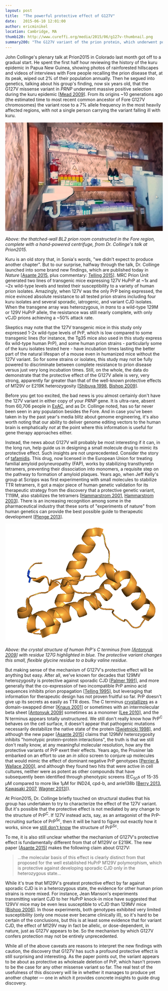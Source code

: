 ```yaml
---
layout: post
title:  "The powerful protective effect of G127V"
date:   2015-06-10 12:01:00
author: ericminikel
location: Cambridge, MA
thumb120: http://www.cureffi.org/media/2015/06/g127v-thumbnail.png
summary200: "The G127V variant of the prion protein, which underwent positive selection during the kuru epidemic, appears to confer almost total resistance to prion disease in transgenic mice."
---
```


John Collinge's plenary talk at Prion2015 in Colorado last month got off to a gradual start. He spent the first half hour reviewing the history of the kuru epidemic in Papua New Guinea, showing photos of rainforested hillscapes and videos of interviews with Fore people recalling the prion disease that, at its peak, wiped out 2% of their population annually. Then he segued into genetics, talking about his group's finding, now six years old, that the G127V missense variant in *PRNP* underwent massive positive selection during the kuru epidemic [[Mead 2009]]. From its origins ~10 generations ago (the estimated time to most recent common ancestor of Fore G127V chromosomes) the variant rose to a 7% allele frequency in the most heavily affected regions, with not a single person carrying the variant falling ill with kuru.

![](/media/2015/06/bl2-room-in-fore-region.png)

*Above: the thatched-wall BL2 prion room constructed in the Fore region, complete with a hand-powered centrifuge, from Dr. Collinge's talk at Prion2015.*

Kuru is an old story that, in Sonia's words, "we didn't expect to produce another chapter". But to our surprise, halfway through the talk, Dr. Collinge launched into some brand new findings, which are published today in *Nature* [[Asante 2015], plus commentary: [Telling 2015]]. MRC Prion Unit generated two lines of transgenic mice expressing 127V HuPrP at ~1x and ~2x wild-type levels and tested their susceptibility to a variety of human prion isolates. Amazingly, when 127V was the only PrP being expressed, the mice evinced absolute resistance to all tested prion strains including four kuru isolates and several sporadic, iatrogenic, and variant CJD isolates. When the transgene array was heterozygous, in *trans* to a wild-type 129M or 129V HuPrP allele, the resistance was still nearly complete, with only vCJD prions achieving a ~50% attack rate.

Skeptics may note that the 127V transgenic mice in this study only expressed 1-2x wild-type levels of PrP, which is low compared to some transgenic lines (for instance, the Tg35 mice also used in this study express 6x wild-type human PrP), and some human prion strains - particularly some of the kuru isolates tested here - have incubation times lasting the better part of the natural lifespan of a mouse even in humanized mice without the 127V variant. So for some strains or isolates, this study may not be fully powered to discriminate between complete resistance to prion disease versus just very long incubation times. Still, on the whole, the data do demonstrate that the protective effect of the G127V allele is very, very strong, apparently far greater than that of the well-known protective effects of M129V or E219K heterozygosity [[Shibuya 1998], [Bishop 2009]].

Before you get too excited, the bad news is you almost certainly don't have the 127V variant in either copy of your *PRNP* gene. It is ultra-rare, absent from 60,706 people in [ExAC](http://exac.broadinstitute.org/gene/ENSG00000171867), and as Dr. Collinge noted, has so far never been seen in any population besides the Fore. And in case you've been taken in by the past year's media blitz about genome engineering, it's also worth noting that our ability to deliver genome editing vectors to the human brain is emphatically *not* at the point where this information is useful for gene therapy approaches either.

Instead, the news about G127V will probably be most interesting if it can, in the long run, help guide us in designing a small molecule drug to mimic its protective effect. Such insights are not unprecedented. Consider the story of [tafamidis](/2012/08/03/how-tafamidis-was-born/). This drug, now licensed in the European Union for treating familial amyloid polyneuropathy (FAP), works by stabilizing transthyretin tetramers, preventing their dissociation into monomers, a requisite step on the pathway to formation of amyloid plaques. Years ago, when Jeff Kelly's group at Scripps was first experimenting with small molecules to stabilize TTR tetramers, it got a major piece of human genetic validation for its therapeutic strategy from the discovery that a protective genetic variant, T119M, also stabilizes the tetramers [[Hammarstrom 2001], [Hammarstrom 2003]]. There is an increasing recognition among some in the pharmaceutical industry that these sorts of "experiments of nature" from human genetics can provide the best possible guide to therapeutic development [[Plenge 2013]].

![](/media/2015/06/2w9e-with-127g-highlighted.png)

*Above: the crystal structure of human PrP's C terminus from [[Antonyuk 2009]] with residue 127G highlighted in blue. The protective variant changes this small, flexible glycine residue to a bulky valine residue.*

But making sense of the mechanism of G127V's protective effect will be anything but easy. After all, we've known for decades that 129MV heterozygosity is protective against sporadic CJD [[Palmer 1991]], and more generally that the co-expression of two incompatible PrP amino acid sequences inhibits prion propagation [[Telling 1995]], but leveraging that information for therapeutic design has not proven fruitful so far. PrP doesn't give up its secrets as easily as TTR does. The C terminus [crystallizes](/2014/12/21/structures-of-prpc/) as a domain-swapped dimer [[Knaus 2001]] or sometimes with an intermolecular beta sheet [[Antonyuk 2009]] sometimes as a monomer [[Lee 2010]], and the N terminus appears totally unstructured. We still don't really know how PrP<sup>C</sup> behaves on the cell surface, it doesn't appear that pathogenic mutations necessarily destabilize the native state of the protein [[Swietnicki 1998]], and although the new paper [[Asante 2015]] claims that 129MV heterozygosity inhibits "homotypic protein–protein interactions", the truth is that we still don't really know, at any meaningful molecular resolution, how any the protective variants of PrP exert their effects. Years ago, the Prusiner lab embarked on an effort to use an *in silico* screen to conjure up molecules that would mimic the effect of dominant negative PrP genotypes [[Perrier & Wallace 2000]], and although they found two hits that were active in cell cultures, neither were as potent as other compounds that have subsequently been identified through phenotypic screens (EC<sub>50</sub>s of 15-35 &mu;M compared to more like 1&mu;M for IND24, cpd-b, and anle138b [[Berry 2013], [Kawasaki 2007], [Wagner 2013]]).

At Prion2015, Dr. Collinge briefly touched on structural studies that his group has undertaken to try to characterize the effect of the 127V variant. But it's possible that the protective effect is not mediated by any change to the structure of PrP<sup>C</sup>. If 127V instead acts, say, as an antagonist of the PrP-recruiting surface of PrP<sup>Sc</sup>, then it will be hard to figure out exactly how it works, since we [still don't know](/2015/01/22/the-quest-for-the-structure-of-prpsc/) the structure of PrP<sup>Sc</sup>.

To me, it is also still unclear whether the mechanism of G127V's protective effect is fundamentally different from that of M129V or E219K. The new paper [[Asante 2015]] makes the following claim about G127V:

> ...the molecular basis of this effect is clearly distinct from that proposed for the well established HuPrP M129V polymorphism, which is protective against developing sporadic CJD only in the heterozygous state...

While it's true that M129V's greatest protective effect by far against sporadic CJD is in a heterozygous state, the evidence for other human prion strains is more mixed. For instance, Jean Manson's experiments transmitting variant CJD to her HuPrP knock-in mice have suggested that 129VV mice may be even less susceptible to vCJD than 129MV mice [[Bishop 2006]]. In those experiments, both genotypes exhibited very limited susceptibility (only one mouse ever became clinically ill), so it's hard to be certain of the conclusions, but this is at least some evidence that for variant CJD, the effect of M129V may in fact be allelic, or dose-dependent, in nature, just as G127V appears to be. So the mechanism by which G127V confers protection may not be entirely unprecedented.

While all of the above caveats are reasons to interpret the new findings with caution, the discovery that G127V has such a profound protective effect is still surprising and interesting. As the paper points out, the variant appears to be about as protective as wholesale deletion of PrP, which hasn't proven to be the case for any other missense variant so far. The real test of the usefulness of this discovery will lie in whether it manages to produce yet another chapter &mdash; one in which it provides concrete insights to guide drug discovery.

[Asante 2015]: http://www.nature.com/nature/journal/vaop/ncurrent/full/nature14510.html "Emmanuel A. Asante, Michelle Smidak, Andrew Grimshaw, Richard Houghton, Andrew Tomlinson, Asif Jeelani, Tatiana Jakubcova, Shyma Hamdan, Angela Richard-Londt, Jacqueline M. Linehan, Sebastian Brandner, Michael Alpers, Jerome Whitfield, Simon Mead, Jonathan D. F. Wadsworth & John Collinge. A naturally occurring variant of the human prion protein completely prevents prion disease. Nature (2015) doi:10.1038/nature14510"

[Mead 2009]: http://www.ncbi.nlm.nih.gov/pubmed/19923577 "Mead S, Whitfield J, Poulter M, Shah P, Uphill J, Campbell T, Al-Dujaily H, Hummerich H, Beck J, Mein CA, Verzilli C, Whittaker J, Alpers MP, Collinge J. A novel protective prion protein variant that colocalizes with kuru exposure. N Engl J Med. 2009 Nov 19;361(21):2056-65. doi: 10.1056/NEJMoa0809716. PubMed PMID: 19923577."

[Shibuya 1998]: http://www.ncbi.nlm.nih.gov/pubmed/9629853 "Shibuya S, Higuchi J, Shin RW, Tateishi J, Kitamoto T. Codon 219 Lys allele of PRNP is not found in sporadic Creutzfeldt-Jakob disease. Ann Neurol. 1998 Jun;43(6):826-8. PubMed PMID: 9629853."

[Bishop 2009]: http://www.ncbi.nlm.nih.gov/pubmed/20035629 "Bishop MT, Pennington C, Heath CA, Will RG, Knight RS. PRNP variation in UK sporadic and variant Creutzfeldt Jakob disease highlights genetic risk factors and a novel non-synonymous polymorphism. BMC Med Genet. 2009 Dec 26;10:146. doi:  10.1186/1471-2350-10-146. PubMed PMID: 20035629; PubMed Central PMCID: PMC2806268."

[Hammarstrom 2001]: http://www.ncbi.nlm.nih.gov/pubmed/11577236 "Hammarström P, Schneider F, Kelly JW. Trans-suppression of misfolding in an amyloid disease. Science. 2001 Sep 28;293(5539):2459-62. PubMed PMID: 11577236."

[Hammarstrom 2003]: http://www.ncbi.nlm.nih.gov/pubmed/12560553 "Hammarström P, Wiseman RL, Powers ET, Kelly JW. Prevention of transthyretin amyloid disease by changing protein misfolding energetics. Science. 2003 Jan 31;299(5607):713-6. PubMed PMID: 12560553."

[Plenge 2013]: http://www.ncbi.nlm.nih.gov/pubmed/23868113 "Plenge RM, Scolnick EM, Altshuler D. Validating therapeutic targets through human genetics. Nat Rev Drug Discov. 2013 Aug;12(8):581-94. doi: 10.1038/nrd4051. Epub 2013 Jul 19. Review. PubMed PMID: 23868113."

[Palmer 1991]: http://www.ncbi.nlm.nih.gov/pubmed/1677164 "Palmer MS, Dryden AJ, Hughes JT, Collinge J. Homozygous prion protein genotype predisposes to sporadic Creutzfeldt-Jakob disease. Nature. 1991 Jul 25;352(6333):340-2. Erratum in: Nature 1991 Aug 8;352(6335):547. PubMed PMID: 1677164."

[Telling 1995]: http://www.ncbi.nlm.nih.gov/pubmed/7553876 "Telling GC, Scott M, Mastrianni J, Gabizon R, Torchia M, Cohen FE, DeArmond SJ, Prusiner SB. Prion propagation in mice expressing human and chimeric PrP transgenes implicates the interaction of cellular PrP with another protein. Cell. 1995 Oct 6;83(1):79-90. PubMed PMID: 7553876."

[Knaus 2001]: http://www.ncbi.nlm.nih.gov/pubmed/11524679 "Knaus KJ, Morillas M, Swietnicki W, Malone M, Surewicz WK, Yee VC. Crystal structure of the human prion protein reveals a mechanism for oligomerization. Nat Struct Biol. 2001 Sep;8(9):770-4. PubMed PMID: 11524679."

[Lee 2010]: http://www.ncbi.nlm.nih.gov/pubmed/19927125 "Lee S, Antony L, Hartmann R, Knaus KJ, Surewicz K, Surewicz WK, Yee VC. Conformational diversity in prion protein variants influences intermolecular beta-sheet formation. EMBO J. 2010 Jan 6;29(1):251-62. doi: 10.1038/emboj.2009.333. Epub 2009 Nov 19. PubMed PMID: 19927125; PubMed Central PMCID: PMC2808380."

[Antonyuk 2009]: http://www.ncbi.nlm.nih.gov/pubmed/19204296 "Antonyuk SV, Trevitt CR, Strange RW, Jackson GS, Sangar D, Batchelor M, Cooper S, Fraser C, Jones S, Georgiou T, Khalili-Shirazi A, Clarke AR, Hasnain SS, Collinge J. Crystal structure of human prion protein bound to a therapeutic antibody. Proc Natl Acad Sci U S A. 2009 Feb 24;106(8):2554-8. doi: 10.1073/pnas.0809170106. Epub 2009 Feb 9. PubMed PMID: 19204296; PubMed Central PMCID: PMC2637903."

[Swietnicki 1998]: http://www.ncbi.nlm.nih.gov/pubmed/9813003 "Swietnicki W, Petersen RB, Gambetti P, Surewicz WK. Familial mutations and the thermodynamic stability of the recombinant human prion protein. J Biol Chem. 1998 Nov 20;273(47):31048-52. PubMed PMID: 9813003."

[Perrier & Wallace 2000]: http://www.ncbi.nlm.nih.gov/pubmed/10823951 "Perrier V, Wallace AC, Kaneko K, Safar J, Prusiner SB, Cohen FE. Mimicking dominant negative inhibition of prion replication through structure-based drug design. Proc Natl Acad Sci U S A. 2000 May 23;97(11):6073-8. PubMed PMID: 10823951; PubMed Central PMCID: PMC18560."

[Berry 2013]: http://www.ncbi.nlm.nih.gov/pubmed/24128760 "Berry DB, Lu D, Geva M, Watts JC, Bhardwaj S, Oehler A, Renslo AR, DeArmond SJ, Prusiner SB, Giles K. Drug resistance confounding prion therapeutics. Proc Natl Acad Sci U S A. 2013 Oct 29;110(44):E4160-9. doi: 10.1073/pnas.1317164110. Epub 2013 Oct 15. PubMed PMID: 24128760; PubMed Central PMCID: PMC3816483."

[Kawasaki 2007]: http://www.ncbi.nlm.nih.gov/pubmed/17881452 "Kawasaki Y, Kawagoe K, Chen CJ, Teruya K, Sakasegawa Y, Doh-ura K. Orally administered amyloidophilic compound is effective in prolonging the incubation periods of animals cerebrally infected with prion diseases in a prion strain-dependent manner. J Virol. 2007 Dec;81(23):12889-98. Epub 2007 Sep 19. PubMed PMID: 17881452; PubMed Central PMCID: PMC2169081."

[Wagner 2013]: http://www.ncbi.nlm.nih.gov/pubmed/23604588 "Wagner J, Ryazanov S, Leonov A, Levin J, Shi S, Schmidt F, Prix C, Pan-Montojo F, Bertsch U, Mitteregger-Kretzschmar G, Geissen M, Eiden M, Leidel F, Hirschberger T, Deeg AA, Krauth JJ, Zinth W, Tavan P, Pilger J, Zweckstetter M, Frank T, Bähr M, Weishaupt JH, Uhr M, Urlaub H, Teichmann U, Samwer M, Bötzel K,  Groschup M, Kretzschmar H, Griesinger C, Giese A. Anle138b: a novel oligomer modulator for disease-modifying therapy of neurodegenerative diseases such as prion and Parkinson's disease. Acta Neuropathol. 2013 Jun;125(6):795-813. doi: 10.1007/s00401-013-1114-9. Epub 2013 Apr 19. PubMed PMID: 23604588; PubMed Central PMCID: PMC3661926."

[Bishop 2006]: http://www.ncbi.nlm.nih.gov/pubmed/16632309 "Bishop MT, Hart P, Aitchison L, Baybutt HN, Plinston C, Thomson V, Tuzi NL, Head MW, Ironside JW, Will RG, Manson JC. Predicting susceptibility and incubation time of human-to-human transmission of vCJD. Lancet Neurol. 2006 May;5(5):393-8. PubMed PMID: 16632309."

[Antonyuk 2009]: http://www.ncbi.nlm.nih.gov/pubmed/19204296 "Antonyuk SV, Trevitt CR, Strange RW, Jackson GS, Sangar D, Batchelor M, Cooper S, Fraser C, Jones S, Georgiou T, Khalili-Shirazi A, Clarke AR, Hasnain SS, Collinge J. Crystal structure of human prion protein bound to a therapeutic antibody. Proc Natl Acad Sci U S A. 2009 Feb 24;106(8):2554-8. doi: 10.1073/pnas.0809170106. Epub 2009 Feb 9. PubMed PMID: 19204296; PubMed Central PMCID: PMC2637903."

[Fischer 1996]: http://www.ncbi.nlm.nih.gov/pubmed/8635458/ "Fischer M, Rülicke T, Raeber A, Sailer A, Moser M, Oesch B, Brandner S, Aguzzi A, Weissmann C. Prion protein (PrP) with amino-proximal deletions restoring susceptibility of PrP knockout mice to scrapie. EMBO J. 1996 Mar 15;15(6):1255-64. PubMed PMID: 8635458; PubMed Central PMCID: PMC450028."

[Telling 2015]: http://www.nature.com/nature/journal/vaop/ncurrent/full/nature14534.html "Glenn Telling. Neurodegeneration: Evolved protection against human prions. Nature (2015) doi:10.1038/nature14534"

